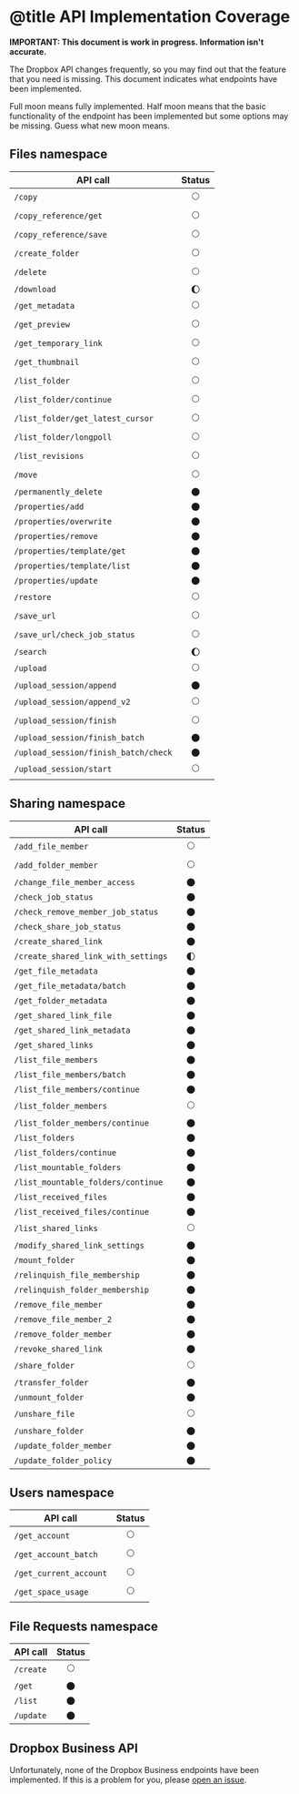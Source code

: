 # @title API Implementation Coverage

**IMPORTANT: This document is work in progress. Information isn't accurate.**

The Dropbox API changes frequently, so you may find out that the feature that
you need is missing. This document indicates what endpoints have been
implemented.

Full moon means fully implemented. Half moon means that the basic functionality
of the endpoint has been implemented but some options may be missing. Guess
what new moon means.

## Files namespace

API call | Status
--- | :---:
`/copy` | 🌕
`/copy_reference/get` | 🌕
`/copy_reference/save` | 🌕
`/create_folder` | 🌕
`/delete` | 🌕
`/download` | 🌔
`/get_metadata` | 🌕
`/get_preview` | 🌕
`/get_temporary_link` | 🌕
`/get_thumbnail` | 🌕
`/list_folder` | 🌕
`/list_folder/continue` | 🌕
`/list_folder/get_latest_cursor` | 🌕
`/list_folder/longpoll` | 🌕
`/list_revisions` | 🌕
`/move` | 🌕
`/permanently_delete` | 🌑
`/properties/add` | 🌑
`/properties/overwrite` | 🌑
`/properties/remove` | 🌑
`/properties/template/get` | 🌑
`/properties/template/list` | 🌑
`/properties/update` | 🌑
`/restore` | 🌕
`/save_url` | 🌕
`/save_url/check_job_status` | 🌕
`/search` | 🌔
`/upload` | 🌕
`/upload_session/append` | 🌑
`/upload_session/append_v2` | 🌕
`/upload_session/finish` | 🌕
`/upload_session/finish_batch` | 🌑
`/upload_session/finish_batch/check` | 🌑
`/upload_session/start` | 🌕

## Sharing namespace
API call | Status
--- | :---:
`/add_file_member` | 🌕
`/add_folder_member` | 🌕
`/change_file_member_access` | 🌑
`/check_job_status` | 🌑
`/check_remove_member_job_status` | 🌑
`/check_share_job_status` | 🌑
`/create_shared_link` | 🌑
`/create_shared_link_with_settings` | 🌓
`/get_file_metadata` | 🌑
`/get_file_metadata/batch` | 🌑
`/get_folder_metadata` | 🌑
`/get_shared_link_file` | 🌑
`/get_shared_link_metadata` | 🌑
`/get_shared_links` | 🌑
`/list_file_members` | 🌑
`/list_file_members/batch` | 🌑
`/list_file_members/continue` | 🌑
`/list_folder_members` | 🌕
`/list_folder_members/continue` | 🌑
`/list_folders` | 🌑
`/list_folders/continue` | 🌑
`/list_mountable_folders` | 🌑
`/list_mountable_folders/continue` | 🌑
`/list_received_files` | 🌑
`/list_received_files/continue` | 🌑
`/list_shared_links` | 🌕
`/modify_shared_link_settings` | 🌑
`/mount_folder` | 🌑
`/relinquish_file_membership` | 🌑
`/relinquish_folder_membership` | 🌑
`/remove_file_member` | 🌑
`/remove_file_member_2` | 🌑
`/remove_folder_member` | 🌑
`/revoke_shared_link` | 🌑
`/share_folder` | 🌕
`/transfer_folder` | 🌑
`/unmount_folder` | 🌑
`/unshare_file` | 🌕
`/unshare_folder` | 🌑
`/update_folder_member` | 🌑
`/update_folder_policy` | 🌑

## Users namespace

API call | Status
--- | :---:
`/get_account` | 🌕
`/get_account_batch` | 🌕
`/get_current_account` | 🌕
`/get_space_usage` | 🌕

## File Requests namespace

API call | Status
--- | :---:
`/create` | 🌕
`/get` | 🌑
`/list` | 🌑
`/update` | 🌑


## Dropbox Business API
Unfortunately, none of the Dropbox Business endpoints have been implemented.
If this is a problem for you, please [open an
issue](https://github.com/Jesus/dropbox_api/issues/new).
